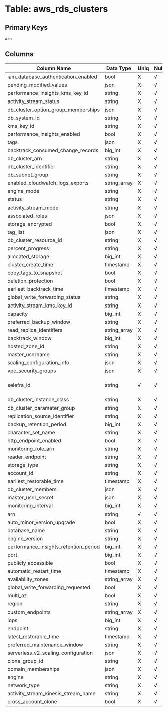 # Table: aws_rds_clusters

## Primary Keys 

```
arn
```


## Columns 

|  Column Name   |  Data Type  | Uniq | Nullable | Description | 
|  ----  | ----  | ----  | ----  | ---- | 
| iam_database_authentication_enabled | bool | X | √ |  | 
| pending_modified_values | json | X | √ |  | 
| performance_insights_kms_key_id | string | X | √ |  | 
| activity_stream_status | string | X | √ |  | 
| db_cluster_option_group_memberships | json | X | √ |  | 
| db_system_id | string | X | √ |  | 
| kms_key_id | string | X | √ |  | 
| performance_insights_enabled | bool | X | √ |  | 
| tags | json | X | √ |  | 
| backtrack_consumed_change_records | big_int | X | √ |  | 
| db_cluster_arn | string | X | √ |  | 
| db_cluster_identifier | string | X | √ |  | 
| db_subnet_group | string | X | √ |  | 
| enabled_cloudwatch_logs_exports | string_array | X | √ |  | 
| engine_mode | string | X | √ |  | 
| status | string | X | √ |  | 
| activity_stream_mode | string | X | √ |  | 
| associated_roles | json | X | √ |  | 
| storage_encrypted | bool | X | √ |  | 
| tag_list | json | X | √ |  | 
| db_cluster_resource_id | string | X | √ |  | 
| percent_progress | string | X | √ |  | 
| allocated_storage | big_int | X | √ |  | 
| cluster_create_time | timestamp | X | √ |  | 
| copy_tags_to_snapshot | bool | X | √ |  | 
| deletion_protection | bool | X | √ |  | 
| earliest_backtrack_time | timestamp | X | √ |  | 
| global_write_forwarding_status | string | X | √ |  | 
| activity_stream_kms_key_id | string | X | √ |  | 
| capacity | big_int | X | √ |  | 
| preferred_backup_window | string | X | √ |  | 
| read_replica_identifiers | string_array | X | √ |  | 
| backtrack_window | big_int | X | √ |  | 
| hosted_zone_id | string | X | √ |  | 
| master_username | string | X | √ |  | 
| scaling_configuration_info | json | X | √ |  | 
| vpc_security_groups | json | X | √ |  | 
| selefra_id | string | √ | √ | primary keys value md5 | 
| db_cluster_instance_class | string | X | √ |  | 
| db_cluster_parameter_group | string | X | √ |  | 
| replication_source_identifier | string | X | √ |  | 
| backup_retention_period | big_int | X | √ |  | 
| character_set_name | string | X | √ |  | 
| http_endpoint_enabled | bool | X | √ |  | 
| monitoring_role_arn | string | X | √ |  | 
| reader_endpoint | string | X | √ |  | 
| storage_type | string | X | √ |  | 
| account_id | string | X | √ |  | 
| earliest_restorable_time | timestamp | X | √ |  | 
| db_cluster_members | json | X | √ |  | 
| master_user_secret | json | X | √ |  | 
| monitoring_interval | big_int | X | √ |  | 
| arn | string | √ | √ |  | 
| auto_minor_version_upgrade | bool | X | √ |  | 
| database_name | string | X | √ |  | 
| engine_version | string | X | √ |  | 
| performance_insights_retention_period | big_int | X | √ |  | 
| port | big_int | X | √ |  | 
| publicly_accessible | bool | X | √ |  | 
| automatic_restart_time | timestamp | X | √ |  | 
| availability_zones | string_array | X | √ |  | 
| global_write_forwarding_requested | bool | X | √ |  | 
| multi_az | bool | X | √ |  | 
| region | string | X | √ |  | 
| custom_endpoints | string_array | X | √ |  | 
| iops | big_int | X | √ |  | 
| endpoint | string | X | √ |  | 
| latest_restorable_time | timestamp | X | √ |  | 
| preferred_maintenance_window | string | X | √ |  | 
| serverless_v2_scaling_configuration | json | X | √ |  | 
| clone_group_id | string | X | √ |  | 
| domain_memberships | json | X | √ |  | 
| engine | string | X | √ |  | 
| network_type | string | X | √ |  | 
| activity_stream_kinesis_stream_name | string | X | √ |  | 
| cross_account_clone | bool | X | √ |  | 


